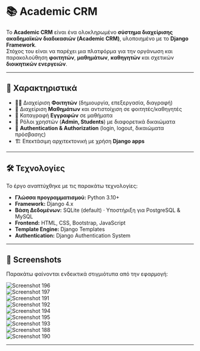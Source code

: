 # 📚 Academic CRM

Το **Academic CRM** είναι ένα ολοκληρωμένο **σύστημα διαχείρισης ακαδημαϊκών διαδικασιών (Academic CRM)**, υλοποιημένο με το **Django Framework**.  
Στόχος του είναι να παρέχει μια πλατφόρμα για την οργάνωση και παρακολούθηση **φοιτητών**, **μαθημάτων**, **καθηγητών** και σχετικών **διοικητικών ενεργειών**.

---

## 🚀 Χαρακτηριστικά
- 👩‍🎓 Διαχείριση **Φοιτητών** (δημιουργία, επεξεργασία, διαγραφή)  
- 📘 Διαχείριση **Μαθημάτων** και αντιστοίχιση σε φοιτητές/καθηγητές  
- 📝 Καταγραφή **Εγγραφών** σε μαθήματα  
- 🔐 Ρόλοι χρηστών (**Admin, Students**) με διαφορετικά δικαιώματα  
- 🔑 **Authentication & Authorization** (login, logout, δικαιώματα πρόσβασης)  
- 🏗️ Επεκτάσιμη αρχιτεκτονική με χρήση **Django apps**  

---

## 🛠️ Τεχνολογίες
Το έργο αναπτύχθηκε με τις παρακάτω τεχνολογίες:

- **Γλώσσα προγραμματισμού:** Python 3.10+  
- **Framework:** Django 4.x  
- **Βάση Δεδομένων:** SQLite (default) · Υποστήριξη για PostgreSQL & MySQL  
- **Frontend:** HTML, CSS, Bootstrap, JavaScript  
- **Template Engine:** Django Templates  
- **Authentication:** Django Authentication System  

---

## 📸 Screenshots

Παρακάτω φαίνονται ενδεικτικά στιγμιότυπα από την εφαρμογή:

![Screenshot 196](https://github.com/user-attachments/assets/1b300856-a914-4cba-8b58-0e19367f2d36)  
![Screenshot 197](https://github.com/user-attachments/assets/52ba33b3-56ce-40dd-83d8-876ea5e29a52)  
![Screenshot 191](https://github.com/user-attachments/assets/6d6e721c-d154-4dde-9022-513499b6bf50)  
![Screenshot 192](https://github.com/user-attachments/assets/2240fa46-6f34-400b-bcac-6bfd418ef60f)  
![Screenshot 194](https://github.com/user-attachments/assets/58f43d2d-810d-4786-94df-369518a17f2e)  
![Screenshot 195](https://github.com/user-attachments/assets/d6a1e8d8-7d13-4804-8f1b-85fb8c1f11e2)  
![Screenshot 193](https://github.com/user-attachments/assets/5a5dcc7e-5190-42c2-80ca-0ed16f954b8d)  
![Screenshot 188](https://github.com/user-attachments/assets/b14890b8-9d13-41c3-8f1d-c5541d1c1257)  
![Screenshot 190](https://github.com/user-attachments/assets/b1e053c5-eb13-4d8b-8883-3913d7fa3f19)  

---
